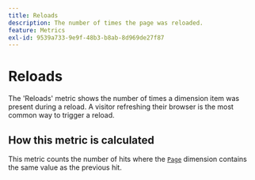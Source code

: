 ```yaml
---
title: Reloads
description: The number of times the page was reloaded.
feature: Metrics
exl-id: 9539a733-9e9f-48b3-b8ab-8d969de27f87
---
```

# Reloads

The 'Reloads' metric shows the number of times a dimension item was present during a reload. A visitor refreshing their browser is the most common way to trigger a reload.

## How this metric is calculated

This metric counts the number of hits where the [`Page`](../dimensions/page.md) dimension contains the same value as the previous hit.
